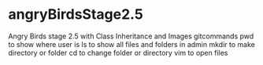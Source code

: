 
# angryBirdsStage2.5
Angry Birds stage 2.5 with Class Inheritance and Images
gitcommands pwd to show where user is ls to show all files and folders in admin mkdir to make directory or folder cd to change folder or directory vim to open files
